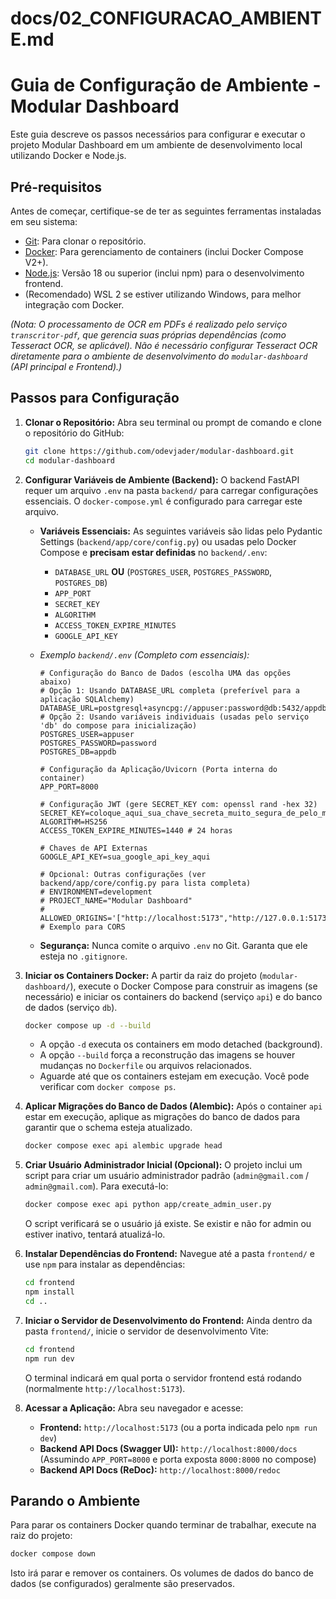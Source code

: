 # docs/02_CONFIGURACAO_AMBIENTE.md
# Guia de Configuração de Ambiente - Modular Dashboard

Este guia descreve os passos necessários para configurar e executar o projeto Modular Dashboard em um ambiente de desenvolvimento local utilizando Docker e Node.js.

## Pré-requisitos

Antes de começar, certifique-se de ter as seguintes ferramentas instaladas em seu sistema:

* [Git](https://git-scm.com/): Para clonar o repositório.
* [Docker](https://www.docker.com/products/docker-desktop/): Para gerenciamento de containers (inclui Docker Compose V2+).
* [Node.js](https://nodejs.org/): Versão 18 ou superior (inclui npm) para o desenvolvimento frontend.
* (Recomendado) WSL 2 se estiver utilizando Windows, para melhor integração com Docker.

*(Nota: O processamento de OCR em PDFs é realizado pelo serviço `transcritor-pdf`, que gerencia suas próprias dependências (como Tesseract OCR, se aplicável). Não é necessário configurar Tesseract OCR diretamente para o ambiente de desenvolvimento do `modular-dashboard` (API principal e Frontend).)*

## Passos para Configuração

1.  **Clonar o Repositório:**
    Abra seu terminal ou prompt de comando e clone o repositório do GitHub:
    ```bash
    git clone https://github.com/odevjader/modular-dashboard.git
    cd modular-dashboard
    ```

2.  **Configurar Variáveis de Ambiente (Backend):**
    O backend FastAPI requer um arquivo `.env` na pasta `backend/` para carregar configurações essenciais. O `docker-compose.yml` é configurado para carregar este arquivo.

    * **Variáveis Essenciais:** As seguintes variáveis são lidas pelo Pydantic Settings (`backend/app/core/config.py`) ou usadas pelo Docker Compose e **precisam estar definidas** no `backend/.env`:
        * `DATABASE_URL` **OU** (`POSTGRES_USER`, `POSTGRES_PASSWORD`, `POSTGRES_DB`)
        * `APP_PORT`
        * `SECRET_KEY`
        * `ALGORITHM`
        * `ACCESS_TOKEN_EXPIRE_MINUTES`
        * `GOOGLE_API_KEY`

    * *Exemplo `backend/.env` (Completo com essenciais):*
        ```.env
        # Configuração do Banco de Dados (escolha UMA das opções abaixo)
        # Opção 1: Usando DATABASE_URL completa (preferível para a aplicação SQLAlchemy)
        DATABASE_URL=postgresql+asyncpg://appuser:password@db:5432/appdb
        # Opção 2: Usando variáveis individuais (usadas pelo serviço 'db' do compose para inicialização)
        POSTGRES_USER=appuser
        POSTGRES_PASSWORD=password
        POSTGRES_DB=appdb

        # Configuração da Aplicação/Uvicorn (Porta interna do container)
        APP_PORT=8000

        # Configuração JWT (gere SECRET_KEY com: openssl rand -hex 32)
        SECRET_KEY=coloque_aqui_sua_chave_secreta_muito_segura_de_pelo_menos_32_chars_hex
        ALGORITHM=HS256
        ACCESS_TOKEN_EXPIRE_MINUTES=1440 # 24 horas

        # Chaves de API Externas
        GOOGLE_API_KEY=sua_google_api_key_aqui

        # Opcional: Outras configurações (ver backend/app/core/config.py para lista completa)
        # ENVIRONMENT=development
        # PROJECT_NAME="Modular Dashboard"
        # ALLOWED_ORIGINS='["http://localhost:5173","http://127.0.0.1:5173"]' # Exemplo para CORS
        ```
    * **Segurança:** Nunca comite o arquivo `.env` no Git. Garanta que ele esteja no `.gitignore`.

3.  **Iniciar os Containers Docker:**
    A partir da raiz do projeto (`modular-dashboard/`), execute o Docker Compose para construir as imagens (se necessário) e iniciar os containers do backend (serviço `api`) e do banco de dados (serviço `db`).
    ```bash
    docker compose up -d --build
    ```
    * A opção `-d` executa os containers em modo detached (background).
    * A opção `--build` força a reconstrução das imagens se houver mudanças no `Dockerfile` ou arquivos relacionados.
    * Aguarde até que os containers estejam em execução. Você pode verificar com `docker compose ps`.

4.  **Aplicar Migrações do Banco de Dados (Alembic):**
    Após o container `api` estar em execução, aplique as migrações do banco de dados para garantir que o schema esteja atualizado.
    ```bash
    docker compose exec api alembic upgrade head
    ```

5.  **Criar Usuário Administrador Inicial (Opcional):**
    O projeto inclui um script para criar um usuário administrador padrão (`admin@gmail.com` / `admin@gmail.com`). Para executá-lo:
    ```bash
    docker compose exec api python app/create_admin_user.py
    ```
    O script verificará se o usuário já existe. Se existir e não for admin ou estiver inativo, tentará atualizá-lo.

6.  **Instalar Dependências do Frontend:**
    Navegue até a pasta `frontend/` e use `npm` para instalar as dependências:
    ```bash
    cd frontend
    npm install
    cd ..
    ```

7.  **Iniciar o Servidor de Desenvolvimento do Frontend:**
    Ainda dentro da pasta `frontend/`, inicie o servidor de desenvolvimento Vite:
    ```bash
    cd frontend
    npm run dev
    ```
    O terminal indicará em qual porta o servidor frontend está rodando (normalmente `http://localhost:5173`).

8.  **Acessar a Aplicação:**
    Abra seu navegador e acesse:
    * **Frontend:** `http://localhost:5173` (ou a porta indicada pelo `npm run dev`)
    * **Backend API Docs (Swagger UI):** `http://localhost:8000/docs` (Assumindo `APP_PORT=8000` e porta exposta `8000:8000` no compose)
    * **Backend API Docs (ReDoc):** `http://localhost:8000/redoc`

## Parando o Ambiente

Para parar os containers Docker quando terminar de trabalhar, execute na raiz do projeto:
```bash
docker compose down
```
Isto irá parar e remover os containers. Os volumes de dados do banco de dados (se configurados) geralmente são preservados.